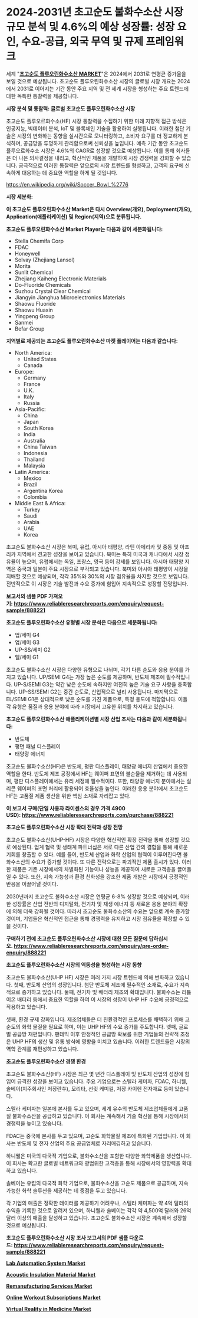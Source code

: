<p><h1>2024-2031년 초고순도 불화수소산 시장 규모 분석 및 4.6%의 예상 성장률: 성장 요인, 수요-공급, 외국 무역 및 규제 프레임워크</h1></p><p>세계 "<strong><a href="https://www.reliableresearchreports.com/ultra-high-purity-hydrofluoric-acid-r888221?utm_campaign=105&utm_medium=8&utm_source=Github&utm_content=ia&utm_term=24112024&utm_id=ultra-high-purity-hydrofluoric-acid">초고순도 플루오린화수소산 MARKET</a></strong>"은 2024에서 2031로 연평균 증가율을 보일 것으로 예상됩니다. 초고순도 플루오린화수소산 시장의 글로벌 시장 개요는 2024에서 2031로 이어지는 기간 동안 주요 지역 및 전 세계 시장을 형성하는 주요 트렌드에 대한 독특한 통찰력을 제공합니다.</p>
<p><strong>시장 분석 및 통찰력: 글로벌 초고순도 플루오린화수소산 시장</strong></p>
<p><p>초고순도 플루오르화수소(HF) 시장 통찰력을 수집하기 위한 미래 지향적 접근 방식은 인공지능, 빅데이터 분석, IoT 및 블록체인 기술을 활용하여 실행됩니다. 이러한 첨단 기술은 시장의 변화하는 동향을 실시간으로 모니터링하고, 소비자 요구를 더 정교하게 분석하며, 공급망을 투명하게 관리함으로써 신뢰성을 높입니다. 예측 기간 동안 초고순도 플루오르화수소 시장은 4.6%의 CAGR로 성장할 것으로 예상됩니다. 이를 통해 회사들은 더 나은 의사결정을 내리고, 혁신적인 제품을 개발하여 시장 경쟁력을 강화할 수 있습니다. 궁극적으로 이러한 통찰력은 앞으로의 시장 트렌드를 형성하고, 고객의 요구에 신속하게 대응하는 데 중요한 역할을 하게 될 것입니다.</p></p>
<p><a href="%7CAUTHORITHY_DOMAIN_URL%7C?utm_campaign=105&utm_medium=8&utm_source=Github&utm_content=ia&utm_term=24112024&utm_id=ultra-high-purity-hydrofluoric-acid">https://en.wikipedia.org/wiki/Soccer_Bowl_%2776</a></p>
<p><strong>시장 세분화:</strong></p>
<p><strong>이 초고순도 플루오린화수소산 Market은 다시 Overview(개요), Deployment(개요), Application(애플리케이션) 및 Region(지역)으로 분류됩니다.</strong></p>
<p><strong>초고순도 플루오린화수소산 Market Player는 다음과 같이 세분화됩니다:</strong></p>
<p><ul><li>Stella Chemifa Corp</li><li>FDAC</li><li>Honeywell</li><li>Solvay (Zhejiang Lansol)</li><li>Morita</li><li>Sunlit Chemical</li><li>Zhejiang Kaiheng Electronic Materials</li><li>Do-Fluoride Chemicals</li><li>Suzhou Crystal Clear Chemical</li><li>Jiangyin Jianghua Microelectronics Materials</li><li>Shaowu Fluoride</li><li>Shaowu Huaxin</li><li>Yingpeng Group</li><li>Sanmei</li><li>Befar Group</li></ul></p>
<p><strong>지역별로 제공되는 초고순도 플루오린화수소산 마켓 플레이어는 다음과 같습니다:</strong></p>
<p><ul>
    <li>
        North America:
        <ul>
            <li>United States</li>
            <li>Canada</li>
        </ul>
    </li>
    <li>
        Europe:
        <ul>
            <li>Germany</li>
            <li>France</li>
            <li>U.K.</li>
            <li>Italy</li>
            <li>Russia</li>
        </ul>
    </li>
    <li>
        Asia-Pacific:
        <ul>
            <li>China</li>
            <li>Japan</li>
            <li>South Korea</li>
            <li>India</li>
            <li>Australia</li>
            <li>China Taiwan</li>
            <li>Indonesia</li>
            <li>Thailand</li>
            <li>Malaysia</li>
        </ul>
    </li>
    <li>
        Latin America:
        <ul>
            <li>Mexico</li>
            <li>Brazil</li>
            <li>Argentina Korea</li>
            <li>Colombia</li>
        </ul>
    </li>
    <li>
        Middle East & Africa:
        <ul>
            <li>Turkey</li>
            <li>Saudi</li>
            <li>Arabia</li>
            <li>UAE</li>
            <li>Korea</li>
        </ul>
    </li>
    </ul></p>
<p><p>초고순도 불화수소산 시장은 북미, 유럽, 아시아 태평양, 라틴 아메리카 및 중동 및 아프리카 지역에서 견고한 성장을 보이고 있습니다. 북미는 특히 미국과 캐나다에서 시장 점유율이 높으며, 유럽에서는 독일, 프랑스, 영국 등이 강세를 보입니다. 아시아 태평양 지역은 중국과 일본이 주요 시장으로 부각되고 있습니다. 북미와 아시아 태평양이 시장을 지배할 것으로 예상되며, 각각 35%와 30%의 시장 점유율을 차지할 것으로 보입니다. 전반적으로 이 시장은 기술 발전과 수요 증가에 힘입어 지속적으로 성장할 전망입니다.</p></p>
<p><strong>보고서의 샘플 PDF 가져오기:&nbsp;<a href="https://www.reliableresearchreports.com/enquiry/request-sample/888221?utm_campaign=105&utm_medium=8&utm_source=Github&utm_content=ia&utm_term=24112024&utm_id=ultra-high-purity-hydrofluoric-acid">https://www.reliableresearchreports.com/enquiry/request-sample/888221</a></strong></p>
<p><strong>초고순도 플루오린화수소산 유형별 시장 분석은 다음으로 세분화됩니다:</strong></p>
<p><ul><li>업/세미 G4</li><li>업/세미 G3</li><li>UP-SS/세미 G2</li><li>엘/세미 G1</li></ul></p>
<p><p>초고순도 불화수소산 시장은 다양한 유형으로 나뉘며, 각기 다른 순도와 응용 분야를 가지고 있습니다. UP/SEMI G4는 가장 높은 순도를 제공하며, 반도체 제조에 필수적입니다. UP-S/SEMI G3는 약간 낮은 순도에 속하지만 여전히 높은 기술 요구 사항을 충족합니다. UP-SS/SEMI G2는 중간 순도로, 산업적으로 널리 사용됩니다. 마지막으로 EL/SEMI G1은 상대적으로 낮은 순도를 가진 제품으로, 특정 용도에 적합합니다. 이들 각 유형은 품질과 응용 분야에 따라 시장에서 고유한 위치를 차지하고 있습니다.</p></p>
<p><strong>초고순도 플루오린화수소산 애플리케이션별 시장 산업 조사는 다음과 같이 세분화됩니다:</strong></p>
<p><ul><li>반도체</li><li>평면 패널 디스플레이</li><li>태양광 에너지</li></ul></p>
<p><p>초고순도 불화수소산(HF)은 반도체, 평판 디스플레이, 태양광 에너지 산업에서 중요한 역할을 한다. 반도체 제조 공정에서 HF는 웨이퍼 표면의 불순물을 제거하는 데 사용되며, 평판 디스플레이에서는 유리 세정에 필수적이다. 또한, 태양광 에너지 분야에서는 실리콘 웨이퍼의 표면 처리에 활용되어 효율성을 높인다. 이러한 응용 분야에서 초고순도 HF는 고품질 제품 생산을 위한 핵심 소재로 자리잡고 있다.</p></p>
<p><strong>이 보고서 구매(단일 사용자 라이센스의 경우 가격 4900 USD):&nbsp;<a href="https://www.reliableresearchreports.com/purchase/888221?utm_campaign=105&utm_medium=8&utm_source=Github&utm_content=ia&utm_term=24112024&utm_id=ultra-high-purity-hydrofluoric-acid">https://www.reliableresearchreports.com/purchase/888221</a></strong></p>
<p><strong>초고순도 플루오린화수소산 시장 확대 전략과 성장 전망</strong></p>
<p><p>초고순도 불화수소산(UHP-HF) 시장은 다양한 혁신적인 확장 전략을 통해 성장할 것으로 예상된다. 업계 협력 및 생태계 파트너십은 서로 다른 산업 간의 결합을 통해 새로운 기회를 창출할 수 있다. 예를 들어, 반도체 산업과 화학 산업의 협력이 이루어진다면 불화수소산의 수요가 증가할 것이다. 또 다른 전략으로는 파괴적인 제품 출시가 있다. 이러한 제품은 기존 시장에서의 차별화된 기능이나 성능을 제공하여 새로운 고객층을 끌어들일 수 있다. 또한, 지속 가능성과 환경 친화성을 강조한 제품 개발은 시장에서 긍정적인 반응을 이끌어낼 것이다. </p><p>2030년까지 초고순도 불화수소산 시장은 연평균 6-8% 성장할 것으로 예상되며, 이러한 성장률은 산업 전반의 디지털화, 전기차 및 재생 에너지 등 새로운 응용 분야의 확장에 의해 더욱 강화될 것이다. 따라서 초고순도 불화수소산의 수요는 앞으로 계속 증가할 것이며, 기업들은 혁신적인 접근을 통해 경쟁력을 유지하고 시장 점유율을 확장할 수 있을 것이다.</p></p>
<p><strong>구매하기 전에 초고순도 플루오린화수소산 시장에 대한 모든 질문에 답하십시오.&nbsp;<a href="https://www.reliableresearchreports.com/enquiry/pre-order-enquiry/888221?utm_campaign=105&utm_medium=8&utm_source=Github&utm_content=ia&utm_term=24112024&utm_id=ultra-high-purity-hydrofluoric-acid">https://www.reliableresearchreports.com/enquiry/pre-order-enquiry/888221</a></strong><strong></strong></p>
<p><strong>초고순도 플루오린화수소산 시장의 역동성을 형성하는 시장 동향</strong></p>
<p><p>초고순도 불화수소산(UHP HF) 시장은 여러 가지 시장 트렌드에 의해 변화하고 있습니다. 첫째, 반도체 산업의 성장입니다. 첨단 반도체 제조에 필수적인 소재로, 수요가 지속적으로 증가하고 있습니다. 둘째, 전기차 및 배터리 제조의 확대입니다. 불화수소는 리튬이온 배터리 등에서 중요한 역할을 하여 이 시장의 성장이 UHP HF 수요에 긍정적으로 작용하고 있습니다. </p><p>셋째, 환경 규제 강화입니다. 제조업체들은 더 친환경적인 프로세스를 채택하기 위해 고순도의 화학 물질을 필요로 하며, 이는 UHP HF의 수요 증가를 주도합니다. 넷째, 글로벌 공급망 재편입니다. 팬데믹 이후 안정적인 공급망 확보를 위한 기업들의 전략적 조정은 UHP HF의 생산 및 유통 방식에 영향을 미치고 있습니다. 이러한 트렌드들은 시장의 역학 관계를 재편성하고 있습니다.</p></p>
<p><strong>초고순도 플루오린화수소산 경쟁 환경</strong></p>
<p><p>초고순도 불화수소산(HF) 시장은 최근 몇 년간 디스플레이 및 반도체 산업의 성장에 힘입어 급격한 성장을 보이고 있습니다. 주요 기업으로는 스텔라 케미파, FDAC, 하니웰, 솔베이(지주회사인 저장란쑤), 모리타, 선릿 케미컬, 저장 카이헨 전자재료 등이 있습니다.</p><p>스텔라 케미파는 일본에 본사를 두고 있으며, 세계 유수의 반도체 제조업체들에게 고품질 불화수소산을 공급하고 있습니다. 이 회사는 계속해서 기술 혁신을 통해 시장에서의 경쟁력을 높이고 있습니다.</p><p>FDAC는 중국에 본사를 두고 있으며, 고순도 화학물질 제조에 특화된 기업입니다. 이 회사는 반도체 및 전자 산업의 주요 공급업체로 자리매김하고 있습니다.</p><p>하니웰은 미국의 다국적 기업으로, 불화수소산을 포함한 다양한 화학제품을 생산합니다. 이 회사는 확고한 글로벌 네트워크와 광범위한 고객층을 통해 시장에서의 영향력을 확대하고 있습니다.</p><p>솔베이는 유럽의 다국적 화학 기업으로, 불화수소산을 고순도 제품으로 공급하며, 지속 가능한 화학 솔루션을 제공하는 데 중점을 두고 있습니다.</p><p>각 기업의 매출은 정확한 데이터를 제공하기 어려우나, 스텔라 케미파는 약 4억 달러의 수익을 기록한 것으로 알려져 있으며, 하니웰과 솔베이는 각각 약 4,500억 달러와 26억 달러 이상의 매출을 달성하고 있습니다. 초고순도 불화수소산 시장은 계속해서 성장할 것으로 예상됩니다.</p></p>
<p><strong>초고순도 플루오린화수소산 시장 조사 보고서의 PDF 샘플 다운로드:&nbsp;<a href="https://www.reliableresearchreports.com/enquiry/request-sample/888221?utm_campaign=105&utm_medium=8&utm_source=Github&utm_content=ia&utm_term=24112024&utm_id=ultra-high-purity-hydrofluoric-acid">https://www.reliableresearchreports.com/enquiry/request-sample/888221</a></strong></p>
<p><strong><p><a href="https://www.linkedin.com/pulse/size-estimationof-lab-automation-system-market-forecast-m23je?utm_campaign=105&utm_medium=8&utm_source=Github&utm_content=ia&utm_term=24112024&utm_id=ultra-high-purity-hydrofluoric-acid">Lab Automation System Market</a></p><p><a href="https://github.com/joannesouthgate/Market-Research-Report-List-5/blob/main/acoustic-insulation-material-market.md?utm_campaign=105&utm_medium=8&utm_source=Github&utm_content=ia&utm_term=24112024&utm_id=ultra-high-purity-hydrofluoric-acid">Acoustic Insulation Material Market</a></p><p><a href="https://issuu.com/reportprime-2/docs/remanufacturing-services-market-siz_64102fbedfabfd?utm_campaign=105&utm_medium=8&utm_source=Github&utm_content=ia&utm_term=24112024&utm_id=ultra-high-purity-hydrofluoric-acid">Remanufacturing Services Market</a></p><p><a href="https://issuu.com/reportprime-2/docs/online-workout-subscriptions-market_51609667c38307?utm_campaign=105&utm_medium=8&utm_source=Github&utm_content=ia&utm_term=24112024&utm_id=ultra-high-purity-hydrofluoric-acid">Online Workout Subscriptions Market</a></p><p><a href="https://www.linkedin.com/pulse/virtual-reality-medicine-market-scope-provide-valuable-yng9e?utm_campaign=105&utm_medium=8&utm_source=Github&utm_content=ia&utm_term=24112024&utm_id=ultra-high-purity-hydrofluoric-acid">Virtual Reality in Medicine Market</a></p></strong></p>